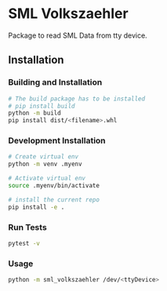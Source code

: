 # SML Volkszaehler

Package to read SML Data from tty device.

## Installation

### Building and Installation

```bash
# The build package has to be installed
# pip install build
python -m build
pip install dist/<filename>.whl
```

### Development Installation

```bash
# Create virtual env
python -m venv .myenv

# Activate virtual env
source .myenv/bin/activate

# install the current repo
pip install -e .
```

### Run Tests

```bash
pytest -v
```

### Usage
```bash
python -m sml_volkszaehler /dev/<ttyDevice>
```
